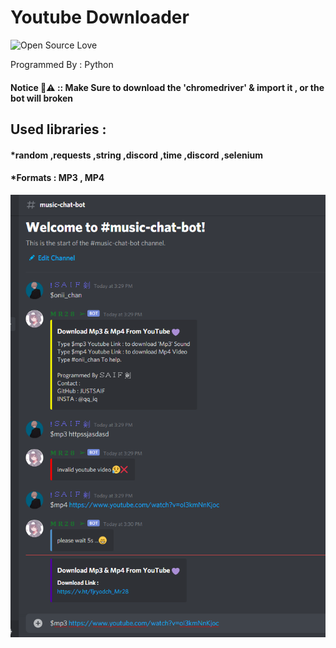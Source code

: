 # Youtube Downloader

![Open Source Love](https://camo.githubusercontent.com/38f5db5524ba43e7262dfbca1f7d3631ba127fb1596785dfd707d5fc671821c9/687474703a2f2f466f7254686542616467652e636f6d2f696d616765732f6261646765732f6d6164652d776974682d707974686f6e2e737667)

Programmed By : Python

#### Notice 🛑⚠ ::  Make Sure to download the 'chromedriver' & import it , or the bot will broken

## Used libraries :
#### *random ,requests ,string ,discord ,time ,discord ,selenium



#### *Formats : MP3 , MP4

![program pic](https://github.com/JUSTSAIF/DiscordBotYtDownloader/blob/master/pic.png?raw=true)

